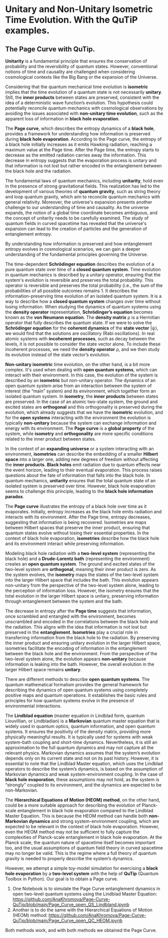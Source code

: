 # Unitary and Non-Unitary Isometric Time Evolution. With the QuTiP examples.

## The Page Curve with QuTip.

**Unitarity** is a fundamental principle that ensures the conservation of probability and the reversibility of quantum states. However, conventional notions of time and causality are challenged when considering cosmological contexts like the Big Bang or the expansion of the Universe.

Considering that the quantum mechanical time evolution is **isometric** implies that the time evolution of a quantum state is not necessarily **unitary**. Still, the **inner products** between states are preserved, consistent with the idea of a deterministic wave function’s evolution. This hypothesis could potentially reconcile quantum mechanics with cosmological observations by avoiding the issues associated with **non-unitary time evolution**, such as the apparent loss of information in **black hole evaporation**.

The **Page curve**, which describes the entropy dynamics of a **black hole**, provides a framework for understanding how information is preserved during **black hole evaporation**. According to the Page curve, the entropy of a black hole initially increases as it emits Hawking radiation, reaching a maximum value at the Page time. After the Page time, the entropy starts to decrease as the emitted radiation carries away the information. This decrease in entropy suggests that the evaporation process is unitary and that information is not lost but rather encoded in the entanglement between the black hole and the radiation.

The fundamental laws of quantum mechanics, including **unitarity**, hold even in the presence of strong gravitational fields. This realization has led to the development of various theories of **quantum gravity**, such as string theory and loop quantum gravity, which aim to reconcile quantum mechanics with general relativity. Moreover, the universe's expansion presents another challenge to our understanding of time and causality. As the universe expands, the notion of a global time coordinate becomes ambiguous, and the concept of unitarity needs to be carefully examined. The study of quantum fields in curved spacetime has revealed that the universe's expansion can lead to the creation of particles and the generation of entanglement entropy.

By understanding how information is preserved and how entanglement entropy evolves in cosmological scenarios, we can gain a deeper understanding of the fundamental principles governing the Universe.

The time-dependent **Schrödinger equation** describes the evolution of a pure quantum state over time of a **closed quantum system**. Time evolution in quantum mechanics is described by a unitary operator, ensuring that the system's evolution is reversible and preserves the total probability. This operator is reversible and preserves the total probability (i.e., the sum of the probabilities of all possible outcomes remains 1. It describes the information-preserving time evolution of an isolated quantum system. It is a way to describe how a **closed quantum system** changes over time without losing information. When studying the dynamics of quantum systems using the **density operator** representation, **Schrödinger’s equation** becomes known as the **von Neumann equation**. The **density matrix** ρ is a Hermitian operator that fully describes the quantum state. If we were to solve the **Schrödinger equation** for the **coherent dynamics** of the **state vector** |ψ⟩, we would find that the solutions are oscillatory (Rabi oscillations). In real atomic systems with **incoherent processes**, such as decay between the levels, it is not possible to consider the state vector alone. To include these incoherent processes, we need the **density operator** ρ, and we then study its evolution instead of the state vector’s evolution. 

**Non-unitary isometric** time evolution, on the other hand, is a bit more complex. It's used when dealing with **open quantum systems**, which can interact with their environment. In this case, the evolution of the system is described by an **isometric** but non-unitary operator. The dynamics of an open quantum system arise from an interaction between the system of interest (the “main” system) and its environment, which together form an isolated quantum system. In **isometry**, the **inner products** between states are preserved. In the case of an atomic two-state system, the ground and excited states are **orthogonal** and this orthogonality is preserved during the evolution, which already suggests that we have the **isometric** evolution, and for the **open systems** interacting with the environment the evolution is typically **non-unitary** because the system can exchange information and energy with its environment. The **Page curve** is a **global property** of the system, while **isometry** and **orthogonality** are more specific conditions related to the inner product between states.

In the context of an **expanding universe** or a system interacting with an environment, **isometries** can describe the embedding of a smaller **Hilbert space** into a larger one, adding new degrees of freedom without affecting the **inner products**. **Black holes** emit radiation due to quantum effects near the event horizon, leading to their eventual evaporation. This process raises questions about the fate of information that falls into the black hole. In quantum mechanics, **unitarity** ensures that the total quantum state of an isolated system is preserved over time. However, black hole evaporation seems to challenge this principle, leading to the **black hole information paradox**.

The **Page curve** illustrates the entropy of a black hole over time as it evaporates. Initially, entropy increases as the black hole emits radiation and interacts with its environment. After the Page time, entropy decreases, suggesting that information is being recovered. Isometries are maps between Hilbert spaces that preserve the inner product, ensuring that quantum states evolve without losing their essential properties. In the context of black hole evaporation, **isometries** describe how the black hole and its environment interact while preserving information.

Modeling black hole radiation with a **two-level system** (representing the black hole) and a **Drude-Lorentz bath** (representing the environment) creates an **open quantum system**. The ground and excited states of the two-level system are **orthogonal**, meaning their inner product is zero. As the system evolves, the **isometry** maps the states of the two-level system into the larger Hilbert space that includes the bath. This evolution appears non-unitary from the perspective of the two-level system alone, leading to the perception of information loss. However, the isometry ensures that the total evolution in the larger Hilbert space is unitary, preserving information through entanglement between the system and the bath.

The decrease in entropy after the **Page time** suggests that information, once scrambled and entangled with the environment, becomes unscrambled and encoded in the correlations between the black hole and the radiation. This aligns with the idea that information is not lost but preserved in the **entanglement**. **Isometries** play a crucial role in transferring information from the black hole to the radiation. By preserving the inner product and ensuring unitary evolution in the larger Hilbert space, isometries facilitate the encoding of information in the entanglement between the black hole and the environment. From the perspective of the two-level system alone, the evolution appears **non-unitary** because information is leaking into the bath. However, the overall evolution in the larger Hilbert space remains **unitary**.

There are different methods to describe **open quantum systems**. The quantum mathematical formalism provides the general framework for describing the dynamics of open quantum systems using completely positive maps and quantum operations. It establishes the basic rules and principles for how quantum systems evolve in the presence of environmental interactions.

The **Lindblad equation** (master equation in Lindblad form, quantum Liouvillian, or Lindbladian) is a **Markovian** quantum master equation that is widely used in quantum optics, quantum information, and open quantum systems. It ensures the positivity of the density matrix, providing more physically meaningful results. It is typically used for systems with weak system-bath coupling and short-time dynamics. Nevertheless, it is still an approximation to the full quantum dynamics and may not capture all the relevant physics. Markovian dynamics assumes that the system’s evolution depends only on its current state and not on its past history. However, it is essential to note that the Lindblad Master equation, which uses the Lindblad operators to describe the system’s dynamics, is based on the assumption of Markovian dynamics and weak system-environment coupling. In the case of **black hole evaporation**, these assumptions may not hold, as the system is “strongly” coupled to its environment, and the dynamics are expected to be non-Markovian.

The **Hierarchical Equations of Motion (HEOM) method**, on the other hand, could be a more suitable approach for describing the evolution of Planck-scale entanglement in black hole evaporation compared to the Lindblad Master Equation. This is because the HEOM method can handle both **non-Markovian dynamics** and strong system-environment coupling, which are expected to be relevant in the context of black hole evaporation. However, even the HEOM method may not be sufficient to fully capture the complexities of Planck-scale entanglement in black hole evaporation. At the Planck scale, the quantum nature of spacetime itself becomes important too, and the usual assumptions of quantum field theory in curved spacetime may no longer be valid. This is the regime where a full theory of quantum gravity is needed to properly describe the system’s dynamics.

However, we attempt a simple toy-model simulation for exercising a **black hole evaporation** by a **two-level system** with the help of **QuTip** (Quantum Toolbox in Python). Our goal is to obtain a Page curve.

1. One Notebook is to simulate the Page Curve entanglement dynamics in open two-level quantum systems using the Lindblad Master Equation: https://github.com/AnaKhromova/Page-Curve-QuTip/blob/main/Page_Curve_open_QS_Lindbland.ipynb
2. Another is to do the same with the Hierarchical Equations of Motion (HEOM) method: https://github.com/AnaKhromova/Page-Curve-QuTip/blob/main/Page_Curve_open_QC_HEOM.ipynb

Both methods work, and with both methods we obtained the Page Curve.


